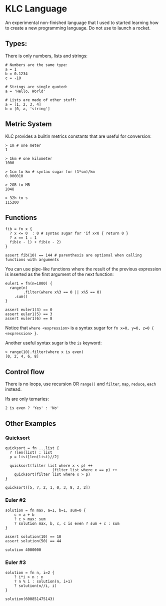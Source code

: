 # KLC Language

An experimental non-finished language that I used to started learning how to create a new programming language. Do not use to launch a rocket.

## Types:

There is only numbers, lists and strings:

```
# Numbers are the same type:
a = 1
b = 0.1234
c = -10

# Strings are single quoted:
a = 'Hello, World'

# Lists are made of other stuff:
a = [1, 2, 3, 4]
b = [0, a, 'string']
```

## Metric System

KLC provides a builtin metrics constants that are useful for conversion:

```
> 1m # one meter
1

> 1km # one kilometer
1000

> 1cm to km # syntax sugar for (1*cm)/km
0.000010

> 2GB to MB
2048

> 32h to s
115200
```

## Functions

```
fib = fn x {
  ? x <= 0  : 0 # syntax sugar for 'if x<0 { return 0 }
  ? x == 1 : 1
  fib(x - 1) + fib(x - 2)
}

assert fib(10) == 144 # parenthesis are optional when calling functions with arguments
```

You can use pipe-like functions where the result of the previous expression is inserted as the first argument of the next function:

```
euler1 = fn(n=1000) {
  range(n)
		.filter(where x%3 == 0 || x%5 == 0)
    .sum()
}

assert euler1(3) == 0
assert euler1(5) == 3
assert euler1(6) == 8
```

Notice that `where <expression>` is a syntax sugar for `fn x=0, y=0, z=0 { <expression> }`.

Another useful syntax sugar is the `is` keyword:

```
> range(10).filter(where x is even)
[0, 2, 4, 6, 8]
```

## Control flow

There is no loops, use recursion OR `range()` and `filter`, `map`, `reduce`, `each` instead.

Ifs are only ternaries:

```
2 is even ? 'Yes' : 'No'
```

## Other Examples

### Quicksort

```
quicksort = fn ...list {
  ? !len(list) : list
  p = list[len(list)//2]
	
  quicksort(filter list where x < p) ++
					 (filter list where x == p) ++
	quicksort(filter list where x > p)
}

quicksort([5, 7, 2, 1, 0, 3, 8, 3, 2])
```

### Euler #2

```
solution = fn max, a=1, b=1, sum=0 {
	c = a + b
	? c > max: sum
	? solution max, b, c, c is even ? sum + c : sum
}

assert solution(10) == 10
assert solution(50) == 44

solution 4000000
``` 


### Euler #3

```
solution = fn n, i=2 {
	? i*i > n : n
	? n % i : solution(n, i+1)
	? solution(n//i, i)
}

solution(600851475143)
```
